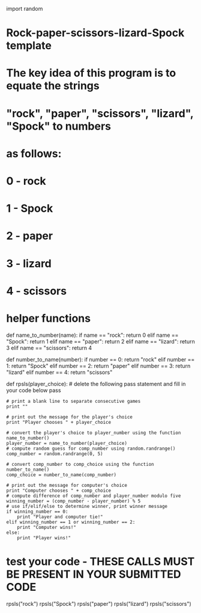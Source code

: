 import random

# Rock-paper-scissors-lizard-Spock template


# The key idea of this program is to equate the strings
# "rock", "paper", "scissors", "lizard", "Spock" to numbers
# as follows:
#
# 0 - rock
# 1 - Spock
# 2 - paper
# 3 - lizard
# 4 - scissors

# helper functions

def name_to_number(name):
    if name == "rock":
        return 0
    elif name == "Spock":
        return 1
    elif name == "paper":
        return 2
    elif name == "lizard":
        return 3
    elif name == "scissors":
        return 4


def number_to_name(number):
    if number  == 0:
        return "rock"
    elif number == 1:
        return "Spock"
    elif number == 2:
        return "paper"
    elif number == 3:
        return "lizard"
    elif number == 4:
        return "scissors"
    

def rpsls(player_choice): 
    # delete the following pass statement and fill in your code below
    pass
    
    # print a blank line to separate consecutive games
    print ""

    # print out the message for the player's choice
    print "Player chooses " + player_choice

    # convert the player's choice to player_number using the function name_to_number()
    player_number = name_to_number(player_choice)
    # compute random guess for comp_number using random.randrange()
    comp_number = random.randrange(0, 5)

    # convert comp_number to comp_choice using the function number_to_name()
    comp_choice = number_to_name(comp_number) 
    
    # print out the message for computer's choice
    print "Computer chooses " + comp_choice
    # compute difference of comp_number and player_number modulo five
    winning_number = (comp_number - player_number) % 5
    # use if/elif/else to determine winner, print winner message
    if winning_number == 0:
        print "Player and computer tie!"
    elif winning_number == 1 or winning_number == 2:
        print "Computer wins!"
    else:
        print "Player wins!"
        
    
# test your code - THESE CALLS MUST BE PRESENT IN YOUR SUBMITTED CODE
rpsls("rock")
rpsls("Spock")
rpsls("paper")
rpsls("lizard")
rpsls("scissors")



